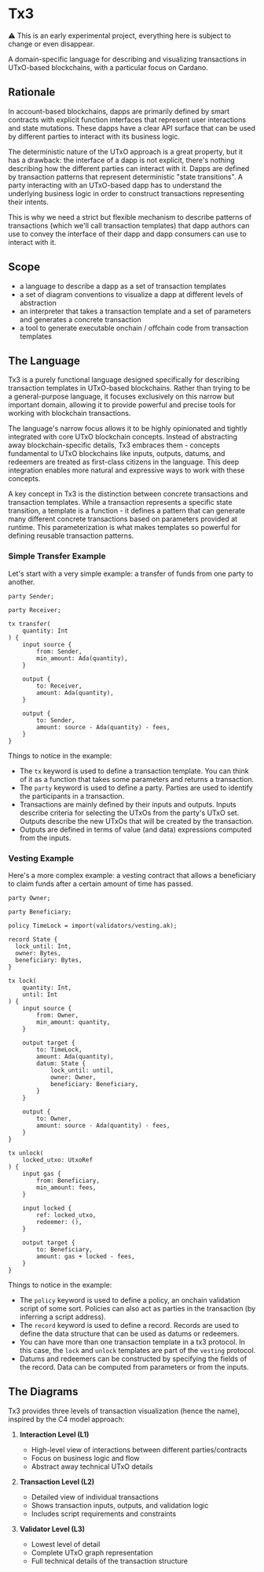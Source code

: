 # Tx3

⚠️ This is an early experimental project, everything here is subject to change or even disappear.

A domain-specific language for describing and visualizing transactions in UTxO-based blockchains, with a particular focus on Cardano.

## Rationale

In account-based blockchains, dapps are primarily defined by smart contracts with explicit function interfaces that represent user interactions and state mutations. These dapps have a clear API surface that can be used by different parties to interact with its business logic.

The deterministic nature of the UTxO approach is a great property, but it has a drawback: the interface of a dapp is not explicit, there's nothing describing how the different parties can interact with it. Dapps are defined by transaction patterns that represent deterministic "state transitions". A party interacting with an UTxO-based dapp has to understand the underlying business logic in order to construct transactions representing their intents.

This is why we need a strict but flexible mechanism to describe patterns of transactions (which we'll call transaction templates) that dapp authors can use to convey the interface of their dapp and dapp consumers can use to interact with it.

## Scope

- a language to describe a dapp as a set of transaction templates
- a set of diagram conventions to visualize a dapp at different levels of abstraction
- an interpreter that takes a transaction template and a set of parameters and generates a concrete transaction
- a tool to generate executable onchain / offchain code from transaction templates

## The Language

Tx3 is a purely functional language designed specifically for describing transaction templates in UTxO-based blockchains. Rather than trying to be a general-purpose language, it focuses exclusively on this narrow but important domain, allowing it to provide powerful and precise tools for working with blockchain transactions.

The language's narrow focus allows it to be highly opinionated and tightly integrated with core UTxO blockchain concepts. Instead of abstracting away blockchain-specific details, Tx3 embraces them - concepts fundamental to UTxO blockchains like inputs, outputs, datums, and redeemers are treated as first-class citizens in the language. This deep integration enables more natural and expressive ways to work with these concepts.

A key concept in Tx3 is the distinction between concrete transactions and transaction templates. While a transaction represents a specific state transition, a template is a function - it defines a pattern that can generate many different concrete transactions based on parameters provided at runtime. This parameterization is what makes templates so powerful for defining reusable transaction patterns.

### Simple Transfer Example

Let's start with a very simple example: a transfer of funds from one party to another.

```tx3
party Sender;

party Receiver;

tx transfer(
    quantity: Int
) {
    input source {
        from: Sender,
        min_amount: Ada(quantity),
    }
    
    output {
        to: Receiver,
        amount: Ada(quantity),
    }

    output {
        to: Sender,
        amount: source - Ada(quantity) - fees,
    }
}
```

Things to notice in the example:

- The `tx` keyword is used to define a transaction template. You can think of it as a function that takes some parameters and returns a transaction.
- The `party` keyword is used to define a party. Parties are used to identify the participants in a transaction.
- Transactions are mainly defined by their inputs and outputs. Inputs describe criteria for selecting the UTxOs from the party's UTxO set. Outputs describe the new UTxOs that will be created by the transaction.
- Outputs are defined in terms of value (and data) expressions computed from the inputs.

### Vesting Example

Here's a more complex example: a vesting contract that allows a beneficiary to claim funds after a certain amount of time has passed.

```tx3
party Owner;

party Beneficiary;

policy TimeLock = import(validators/vesting.ak);

record State {
  lock_until: Int,
  owner: Bytes,
  beneficiary: Bytes,
}

tx lock(
    quantity: Int,
    until: Int
) {
    input source {
        from: Owner,
        min_amount: quantity,
    }
    
    output target {
        to: TimeLock,
        amount: Ada(quantity),
        datum: State {
            lock_until: until,
            owner: Owner,
            beneficiary: Beneficiary,
        }
    }

    output {
        to: Owner,
        amount: source - Ada(quantity) - fees,
    }
}

tx unlock(
    locked_utxo: UtxoRef
) {
    input gas {
        from: Beneficiary,
        min_amount: fees,
    }

    input locked {
        ref: locked_utxo,
        redeemer: (),
    }

    output target {
        to: Beneficiary,
        amount: gas + locked - fees,
    }
}
```

Things to notice in the example:

- The `policy` keyword is used to define a policy, an onchain validation script of some sort. Policies can also act as parties in the transaction (by inferring a script address).
- The `record` keyword is used to define a record. Records are used to define the data structure that can be used as datums or redeemers.
- You can have more than one transaction template in a tx3 protocol. In this case, the `lock` and `unlock` templates are part of the `vesting` protocol.
- Datums and redeemers can be constructed by specifying the fields of the record. Data can be computed from parameters or from the inputs.

## The Diagrams

Tx3 provides three levels of transaction visualization (hence the name), inspired by the C4 model approach:

1. **Interaction Level (L1)**
   - High-level view of interactions between different parties/contracts
   - Focus on business logic and flow
   - Abstract away technical UTxO details

2. **Transaction Level (L2)**
   - Detailed view of individual transactions
   - Shows transaction inputs, outputs, and validation logic
   - Includes script requirements and constraints

3. **Validator Level (L3)**
   - Lowest level of detail
   - Complete UTxO graph representation
   - Full technical details of the transaction structure
